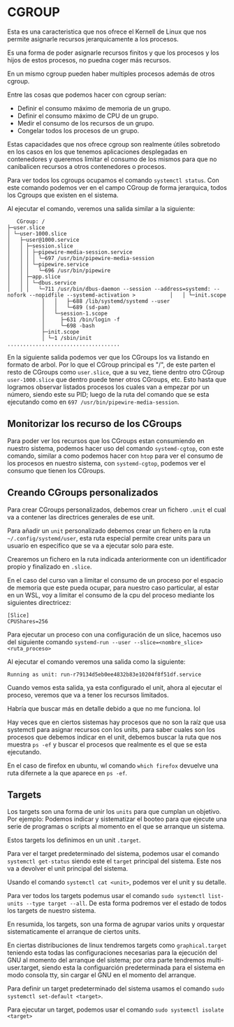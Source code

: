 # CGROUP
Esta es una caracteristica que nos ofrece el Kernell de Linux que nos permite asignarle recursos jerarquicamente a los procesos.

Es una forma de poder asignarle recursos finitos y que los procesos y los hijos de estos procesos, no puedna coger más recursos.

En un mismo cgroup pueden haber multiples procesos además de otros cgroup.

Entre las cosas que podemos hacer con cgroup serían:

- Definir el consumo máximo de memoria de un grupo.
- Definir el consumo máximo de CPU de un grupo.
- Medir el consumo de los recursos de un grupo.
- Congelar todos los procesos de un grupo.

Estas capacidades que nos ofrece cgroup son realmente útiles sobretodo en los casos en los que tenemos aplicaciones desplegadas en contenedores y queremos limitar el consumo de los mismos para que no canibalicen recursos a otros contenedores o procesos.

Para ver todos los cgroups ocupamos el comando `systemctl status`. Con este comando podemos ver en el campo CGroup de forma jerarquica, todos los Cgroups que existen en el sistema.

Al ejecutar el comando, veremos una salida similar a la siguiente:

``` salida comando systmectl en la sección CGroups:
   CGroup: /                                                                                                                       ├─user.slice                                                                                                            │ └─user-1000.slice                                                                                                     │   ├─user@1000.service                                                                                                 │   │ ├─session.slice                                                                                                   │   │ │ ├─pipewire-media-session.service                                                                                │   │ │ │ └─697 /usr/bin/pipewire-media-session                                                                         │   │ │ └─pipewire.service                                                                                              │   │ │   └─696 /usr/bin/pipewire                                                                                       │   │ ├─app.slice                                                                                                       │   │ │ └─dbus.service                                                                                                  │   │ │   └─711 /usr/bin/dbus-daemon --session --address=systemd: --nofork --nopidfile --systemd-activation >           │   │ └─init.scope
           │   │   ├─688 /lib/systemd/systemd --user
           │   │   └─689 (sd-pam)
           │   └─session-1.scope
           │     ├─631 /bin/login -f
           │     └─698 -bash
           ├─init.scope
           │ └─1 /sbin/init
....................................
```

En la siguiente salida podemos ver que los CGroups los va listando en formato de arbol. Por lo que el CGroup principal es "/", de este parten el resto de CGroups como `user.slice`, que a su vez, tiene dentro otro CGroup `user-1000.slice` que dentro puede tener otros CGroups, etc. Esto hasta que logramos observar listados procesos los cuales van a empezar por un número, siendo este su PID; luego de la ruta del comando que se esta ejecutando como en `697 /usr/bin/pipewire-media-session`. 

## Monitorizar los recurso de los CGroups

Para poder ver los recursos que los CGroups estan consumiendo en nuestro sistema, podemos hacer uso del comando `systemd-cgtop`, con este comando, similar a como podemos hacer con `htop` para ver el consumo de los procesos en nuestro sistema, con `systemd-cgtop`, podemos ver el consumo que tienen los CGroups. 

## Creando CGroups personalizados

Para crear CGroups personalizados, debemos crear un fichero `.unit` el cual va a contener las directrices generales de ese unit.

Para añadir un `unit` personalizado debemos crear un fichero en la ruta `~/.config/systemd/user`, esta ruta especial permite crear units para un usuario en especifico que se va a ejecutar solo para este.

Crearemos un fichero en la ruta indicada anteriormente con un identificador propio y finalizado en `.slice`.

En el caso del curso van a limitar el consumo de un proceso por el espacio de memoria que este pueda ocupar, para nuestro caso particular, al estar en un WSL, voy a limitar el consumo de la cpu del proceso mediante los siguientes directricez:

``` directricez para unit personalizado
[Slice]
CPUShares=256
```

Para ejecutar un proceso con una configuración de un slice, hacemos uso del siguiente comando `systemd-run --user --slice=<nombre_slice> <ruta_proceso>`

Al ejecutar el comando veremos una salida como la siguiente:

``` salida de comando 
Running as unit: run-r79134d5eb0ee4832b83e10204f8f51df.service
```

Cuando vemos esta salida, ya esta configurado el unit, ahora al ejecutar el proceso, veremos que va a tener los recursos limitados.

Habría que buscar más en detalle debido a que no me funciona. lol

Hay veces que en ciertos sistemas hay procesos que no son la raíz que usa systemctl para asignar recursos con los units, para saber cuales son los procesos que debemos indicar en el unit, debemos buscar la ruta que nos muestra `ps -ef` y buscar el procesos que realmente es el que se esta ejecutando. 

En el caso de firefox en ubuntu, wl comando `which firefox` devuelve una ruta difernete a la que aparece en `ps -ef`. 

## Targets

Los targets son una forma de unir los `units` para que cumplan un objetivo. Por ejemplo: Podemos indicar y sistematizar el booteo para que ejecute una serie de programas o scripts al momento en el que se arranque un sistema.

Estos targets los definimos en un unit `.target`.

Para ver el target predeterminado del sistema, podemos usar el comando `systemctl get-status` siendo este el `target` principal del sistema. Este nos va a devolver el unit principal del sistema.

Usando el comando `systemctl cat <unit>`, podemos ver el unit y su detalle.

Para ver todos los targets podemus usar el comando `sudo systemctl list-units --type target --all`. De esta forma podremos ver el estado de todos los targets de nuestro sistema.

En resumida, los targets, son una forma de agrupar varios units y orquestar sistematicamente el arranque de ciertos units.

En ciertas distribuciones de linux tendremos targets como `graphical.target` teniendo esta todas las configuraciones necesarias para la ejecución del GNU al momento del arranque del sistema; por otra parte tendremos multi-user.target, siendo esta la configuarción predeterminada para el sistema en modo consola tty, sin cargar el GNU en el momento del arranque.

Para definir un target predeterminado del sistema usamos el comando `sudo systemctl set-default <target>`.

Para ejecutar un target, podemos usar el comando `sudo systemctl isolate <target>`

